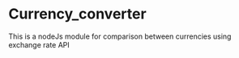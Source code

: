 # Currency_converter
This is a nodeJs module for comparison between currencies using exchange rate API 
